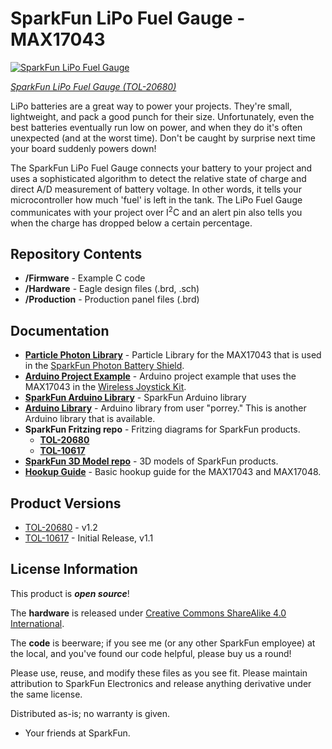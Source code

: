SparkFun LiPo Fuel Gauge - MAX17043
========================================

[![SparkFun LiPo Fuel Gauge](https://cdn.sparkfun.com//assets/parts/2/0/5/1/7/20680-_TOL_SparkFun_LiPo_Fuel_Gauge-_01.jpg)](https://www.sparkfun.com/products/20680)

[*SparkFun LiPo Fuel Gauge (TOL-20680)*](https://www.sparkfun.com/products/20680)

LiPo batteries are a great way to power your projects. They're small, lightweight, and pack a good punch for their size. Unfortunately, even the best batteries eventually run low on power, and when they do it's often unexpected (and at the worst time). Don't be caught by surprise next time your board suddenly powers down! 

The SparkFun LiPo Fuel Gauge connects your battery to your project and uses a sophisticated algorithm to detect the relative state of charge and direct A/D measurement of battery voltage. In other words, it tells your microcontroller how much 'fuel' is left in the tank. The LiPo Fuel Gauge communicates with your project over I<sup>2</sup>C and an alert pin also tells you when the charge has dropped below a certain percentage.

Repository Contents
-------------------

* **/Firmware** - Example C code 
* **/Hardware** - Eagle design files (.brd, .sch)
* **/Production** - Production panel files (.brd)



Documentation
--------------
* **[Particle Photon Library](https://github.com/sparkfun/SparkFun_MAX17043_Particle_Library)** - Particle Library for the MAX17043 that is used in the [SparkFun Photon Battery Shield](https://www.sparkfun.com/products/13626).
* **[Arduino Project Example](https://learn.sparkfun.com/tutorials/wireless-joystick-hookup-guide#MAX17043)** - Arduino project example that uses the MAX17043 in the [Wireless Joystick Kit](https://www.sparkfun.com/products/14051).
* **[SparkFun Arduino Library](https://github.com/sparkfun/SparkFun_MAX1704x_Fuel_Gauge_Arduino_Library)** - SparkFun Arduino library
* **[Arduino Library](https://github.com/porrey/max1704x)** - Arduino library from user "porrey." This is another Arduino library that is available. 
* **SparkFun Fritzing repo** - Fritzing diagrams for SparkFun products.
  * **[TOL-20680](https://github.com/sparkfun/Fritzing_Parts/blob/main/products/20680_sfe_lipo_fuel_gauge_MAX17043_MAX1704X.fzpz)**
  * **[TOL-10617](https://github.com/sparkfun/Fritzing_Parts/blob/main/products/10617_sfe_lipo_fuel_gauge.fzpz)**
* **[SparkFun 3D Model repo](https://github.com/sparkfun/3D_Models)** - 3D models of SparkFun products.
* **[Hookup Guide](https://learn.sparkfun.com/tutorials/2946)** - Basic hookup guide for the MAX17043 and MAX17048.



Product Versions
----------------
* [TOL-20680](https://www.sparkfun.com/products/20680) - v1.2
* [TOL-10617](https://www.sparkfun.com/products/10617) - Initial Release, v1.1



License Information
-------------------
This product is _**open source**_! 

The **hardware** is released under [Creative Commons ShareAlike 4.0 International](https://creativecommons.org/licenses/by-sa/4.0/).

The **code** is beerware; if you see me (or any other SparkFun employee) at the local, and you've found our code helpful, please buy us a round!

Please use, reuse, and modify these files as you see fit. Please maintain attribution to SparkFun Electronics and release anything derivative under the same license.

Distributed as-is; no warranty is given.

- Your friends at SparkFun.


